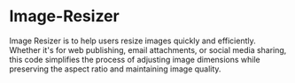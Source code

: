 # Image-Resizer
Image Resizer is to help users resize images quickly and efficiently.
Whether it's for web publishing, email attachments, or social media sharing,
this code simplifies the process of adjusting image dimensions while preserving the aspect ratio and maintaining image quality.
